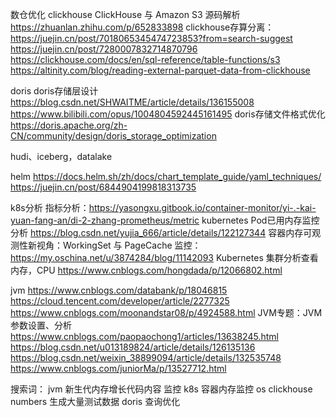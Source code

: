 数仓优化
clickhouse
ClickHouse 与 Amazon S3 源码解析 https://zhuanlan.zhihu.com/p/652833898
clickhouse存算分离：https://juejin.cn/post/7018065345474723853?from=search-suggest
https://juejin.cn/post/7280007832714870796
https://clickhouse.com/docs/en/sql-reference/table-functions/s3
https://altinity.com/blog/reading-external-parquet-data-from-clickhouse

doris
doris存储层设计 https://blog.csdn.net/SHWAITME/article/details/136155008
https://www.bilibili.com/opus/1004804592445161495
doris存储文件格式优化 https://doris.apache.org/zh-CN/community/design/doris_storage_optimization

hudi、iceberg，datalake


helm
https://docs.helm.sh/zh/docs/chart_template_guide/yaml_techniques/
https://juejin.cn/post/6844904199818313735

k8s分析
指标分析：https://yasongxu.gitbook.io/container-monitor/yi-.-kai-yuan-fang-an/di-2-zhang-prometheus/metric
kubernetes Pod已用内存监控分析 https://blog.csdn.net/yujia_666/article/details/122127344
容器内存可观测性新视角：WorkingSet 与 PageCache 监控：https://my.oschina.net/u/3874284/blog/11142093
Kubernetes 集群分析查看内存，CPU  https://www.cnblogs.com/hongdada/p/12066802.html

jvm
https://www.cnblogs.com/databank/p/18046815
https://cloud.tencent.com/developer/article/2277325
https://www.cnblogs.com/moonandstar08/p/4924588.html
JVM专题：JVM参数设置、分析 https://www.cnblogs.com/paopaochong1/articles/13638245.html
https://blog.csdn.net/u013189824/article/details/126135136
https://blog.csdn.net/weixin_38899094/article/details/132535748
https://www.cnblogs.com/juniorMa/p/13527712.html

搜索词： jvm 新生代内存增长代码内容 监控
         k8s 容器内存监控 os
		 clickhouse numbers 生成大量测试数据
		 doris 查询优化
